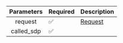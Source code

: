 | Parameters | Required           | Description           |
|:----------:|--------------------|-----------------------|
|  request   | :white_check_mark: | [Request](Request.md) |
| called_sdp | :white_check_mark: |                       |